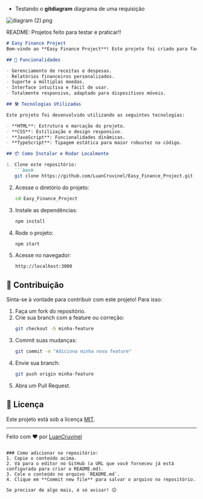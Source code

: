 - Testando o **gitdiagram** diagrama de uma requisição 

![diagram (2).png](https://github.com/user-attachments/assets/97ba4aa3-3227-4ce1-9104-5730c876b521)



README: Projetos feito para testar e praticar!!

```markdown
# Easy Finance Project
Bem-vindo ao **Easy Finance Project**! Este projeto foi criado para facilitar o gerenciamento financeiro pessoal, ajudando os usuários a organizar suas finanças de forma simples e eficiente.

## 🚀 Funcionalidades

- Gerenciamento de receitas e despesas.
- Relatórios financeiros personalizados.
- Suporte a múltiplas moedas.
- Interface intuitiva e fácil de usar.
- Totalmente responsivo, adaptado para dispositivos móveis.

## 🛠️ Tecnologias Utilizadas

Este projeto foi desenvolvido utilizando as seguintes tecnologias:

- **HTML**: Estrutura e marcação do projeto.
- **CSS**: Estilização e design responsivo.
- **JavaScript**: Funcionalidades dinâmicas.
- **TypeScript**: Tipagem estática para maior robustez no código.

## 📦 Como Instalar e Rodar Localmente

1. Clone este repositório:
   ```bash
   git clone https://github.com/LuanCruvinel/Easy_Finance_Project.git
   ```

2. Acesse o diretório do projeto:
   ```bash
   cd Easy_Finance_Project
   ```

3. Instale as dependências:
   ```bash
   npm install
   ```

4. Rode o projeto:
   ```bash
   npm start
   ```

5. Acesse no navegador:
   ```
   http://localhost:3000
   ```

## 📝 Contribuição

Sinta-se à vontade para contribuir com este projeto! Para isso:

1. Faça um fork do repositório.
2. Crie sua branch com a feature ou correção:
   ```bash
   git checkout -b minha-feature
   ```
3. Commit suas mudanças:
   ```bash
   git commit -m "Adiciona minha nova feature"
   ```
4. Envie sua branch:
   ```bash
   git push origin minha-feature
   ```
5. Abra um Pull Request.

## 📄 Licença

Este projeto está sob a licença [MIT](LICENSE).

---

Feito com ❤️ por [LuanCruvinel](https://github.com/LuanCruvinel)
```

### Como adicionar no repositório:
1. Copie o conteúdo acima.
2. Vá para o editor no GitHub (a URL que você forneceu já está configurada para criar o README.md).
3. Cole o conteúdo no arquivo `README.md`.
4. Clique em **Commit new file** para salvar o arquivo no repositório.

Se precisar de algo mais, é só avisar! 😊
